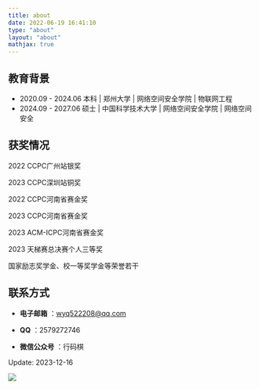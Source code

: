 ```yaml
---
title: about
date: 2022-06-19 16:41:10
type: "about"
layout: "about"
mathjax: true
---
```


## 教育背景

* 2020.09 - 2024.06 本科 | 郑州大学 | 网络空间安全学院 | 物联网工程
* 2024.09 - 2027.06 硕士 | 中国科学技术大学 | 网络空间安全学院 | 网络空间安全


## 获奖情况

2022 CCPC广州站银奖

2023 CCPC深圳站铜奖

2022 CCPC河南省赛金奖

2023 CCPC河南省赛金奖

2023 ACM-ICPC河南省赛金奖

2023 天梯赛总决赛个人三等奖

国家励志奖学金、校一等奖学金等荣誉若干

## 联系方式

- **电子邮箱** ：wyq522208@qq.com

- **QQ** ：2579272746

- **微信公众号** ：行码棋

Update: 2023-12-16

![](/medias/gzh.jpg)